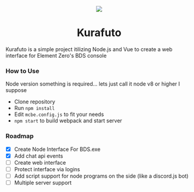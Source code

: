 <p align="center">
  <img src="https://animiru.dev/kurafuto.png"/>
  <h1 align="center">Kurafuto</h1>
  <p>Kurafuto is a simple project itilizing Node.js and Vue to create a web interface for Element Zero's BDS console</p>
</p>

### How to Use

Node version something is required... lets just call it node v8 or higher I suppose
- Clone repository
- Run `npm install`
- Edit `mcbe.config.js` to fit your needs
- `npm start` to build webpack and start server

### Roadmap
- [x] Create Node Interface For BDS.exe
- [x] Add chat api events
- [ ] Create web interface
- [ ] Protect interface via logins
- [ ] Add script support for node programs on the side (like a discord.js bot)
- [ ] Multiple server support
